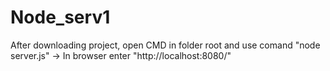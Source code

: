 # Node_serv1
After downloading project, open CMD in folder root and use comand "node server.js" -> In browser enter "http://localhost:8080/"  
